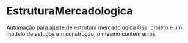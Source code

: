 # EstruturaMercadologica
Automação para ajuste de estrutura mercadologica
Obs: projeto é um modelo de estudos em construção, o mesmo contem erros.

